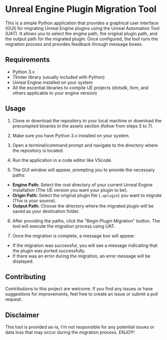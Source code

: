 # Unreal Engine Plugin Migration Tool

This is a simple Python application that provides a graphical user interface (GUI) for migrating Unreal Engine plugins using the Unreal Automation Tool (UAT). It allows you to select the engine path, the original plugin path, and the output path for the migrated plugin. Once configured, the tool runs the migration process and provides feedback through message boxes.

## Requirements

- Python 3.x
- Tkinter library (usually included with Python)
- Unreal Engine installed on your system
- All the escential libraries to compile UE projects (dotsdk, llvm, and others applicable to your engine version)

## Usage

1. Clone or download the repository to your local machine or download the precompiled binaries in the assets section (follow from steps 5 to 7).

2. Make sure you have Python 3.x installed on your system.

3. Open a terminal/command prompt and navigate to the directory where the repository is located.

4. Run the application in a code editor like VScode.

5. The GUI window will appear, prompting you to provide the necessary paths:
- **Engine Path:** Select the root directory of your current Unreal Engine installation (The UE version you want your plugin to be).
- **Origin Path:** Select the original plugin file (`.uplugin`) you want to migrate (This is your source).
- **Output Path:** Choose the directory where the migrated plugin will be saved as your destination folder.

6. After providing the paths, click the "Begin Plugin Migration" button. The tool will execute the migration process using UAT.

7. Once the migration is complete, a message box will appear:
- If the migration was successful, you will see a message indicating that the plugin was ported successfully.
- If there was an error during the migration, an error message will be displayed.

## Contributing

Contributions to this project are welcome. If you find any issues or have suggestions for improvements, feel free to create an issue or submit a pull request.

## Disclaimer

This tool is provided as-is, I'm not responsible for any potential issues or data loss that may occur during the migration process. ENJOY!


